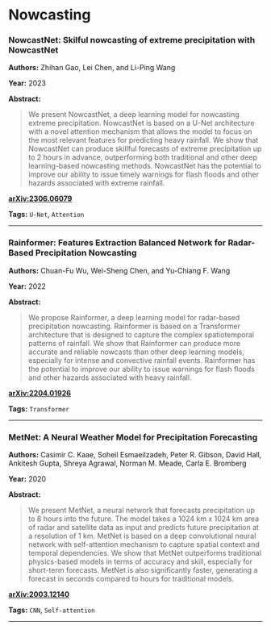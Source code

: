 # Nowcasting

### NowcastNet: Skilful nowcasting of extreme precipitation with NowcastNet

**Authors:** Zhihan Gao, Lei Chen, and Li-Ping Wang

**Year:** 2023

**Abstract:**
> We present NowcastNet, a deep learning model for nowcasting extreme precipitation. NowcastNet is based on a U-Net architecture with a novel attention mechanism that allows the model to focus on the most relevant features for predicting heavy rainfall. We show that NowcastNet can produce skillful forecasts of extreme precipitation up to 2 hours in advance, outperforming both traditional and other deep learning-based nowcasting methods. NowcastNet has the potential to improve our ability to issue timely warnings for flash floods and other hazards associated with extreme rainfall.

[**arXiv:2306.06079**](https://arxiv.org/abs/2306.06079)

**Tags:** `U-Net`, `Attention`

---

### Rainformer: Features Extraction Balanced Network for Radar-Based Precipitation Nowcasting

**Authors:** Chuan-Fu Wu, Wei-Sheng Chen, and Yu-Chiang F. Wang

**Year:** 2022

**Abstract:**
> We propose Rainformer, a deep learning model for radar-based precipitation nowcasting. Rainformer is based on a Transformer architecture that is designed to capture the complex spatiotemporal patterns of rainfall. We show that Rainformer can produce more accurate and reliable nowcasts than other deep learning models, especially for intense and convective rainfall events. Rainformer has the potential to improve our ability to issue warnings for flash floods and other hazards associated with heavy rainfall.

[**arXiv:2204.01926**](https://arxiv.org/abs/2204.01926)

**Tags:** `Transformer`

---

### MetNet: A Neural Weather Model for Precipitation Forecasting

**Authors:** Casimir C. Kaae, Soheil Esmaeilzadeh, Peter R. Gibson, David Hall, Ankitesh Gupta, Shreya Agrawal, Norman M. Meade, Carla E. Bromberg

**Year:** 2020

**Abstract:**
> We present MetNet, a neural network that forecasts precipitation up to 8 hours into the future. The model takes a 1024 km x 1024 km area of radar and satellite data as input and predicts future precipitation at a resolution of 1 km. MetNet is based on a deep convolutional neural network with self-attention mechanism to capture spatial context and temporal dependencies. We show that MetNet outperforms traditional physics-based models in terms of accuracy and skill, especially for short-term forecasts. MetNet is also significantly faster, generating a forecast in seconds compared to hours for traditional models.

[**arXiv:2003.12140**](https://arxiv.org/abs/2003.12140)

**Tags:** `CNN`, `Self-attention`

---


